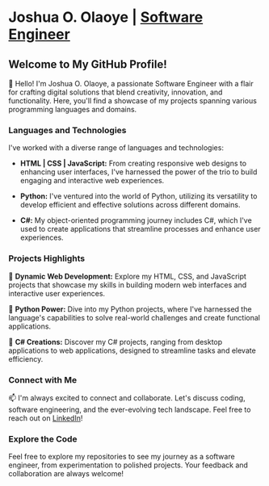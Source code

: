 # Joshua O. Olaoye | [Software Engineer](https://jk-ctaz.onrender.com/)

## Welcome to My GitHub Profile!

👋 Hello! I'm Joshua O. Olaoye, a passionate Software Engineer with a flair for crafting digital solutions that blend creativity, innovation, and functionality. Here, you'll find a showcase of my projects spanning various programming languages and domains.

### Languages and Technologies

I've worked with a diverse range of languages and technologies:

- **HTML | CSS | JavaScript:** From creating responsive web designs to enhancing user interfaces, I've harnessed the power of the trio to build engaging and interactive web experiences.

- **Python:** I've ventured into the world of Python, utilizing its versatility to develop efficient and effective solutions across different domains.

- **C#:** My object-oriented programming journey includes C#, which I've used to create applications that streamline processes and enhance user experiences.

### Projects Highlights

🚀 **Dynamic Web Development:** Explore my HTML, CSS, and JavaScript projects that showcase my skills in building modern web interfaces and interactive user experiences.

🐍 **Python Power:** Dive into my Python projects, where I've harnessed the language's capabilities to solve real-world challenges and create functional applications.

💼 **C# Creations:** Discover my C# projects, ranging from desktop applications to web applications, designed to streamline tasks and elevate efficiency.

### Connect with Me

📫 I'm always excited to connect and collaborate. Let's discuss coding, software engineering, and the ever-evolving tech landscape. Feel free to reach out on [LinkedIn](https://www.linkedin.com/in/joshua-o-olaoye/)!

### Explore the Code

Feel free to explore my repositories to see my journey as a software engineer, from experimentation to polished projects. Your feedback and collaboration are always welcome!
